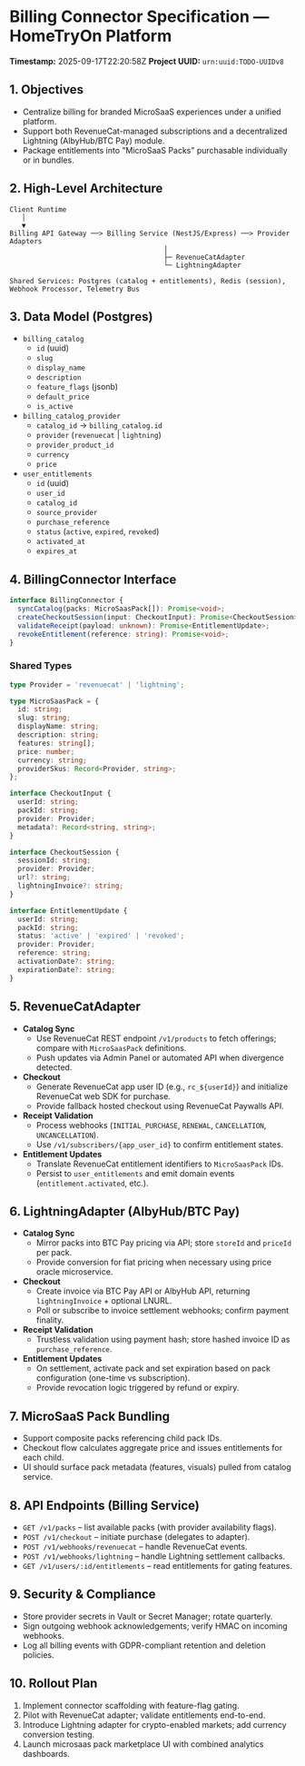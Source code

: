 # Billing Connector Specification — HomeTryOn Platform

**Timestamp:** 2025-09-17T22:20:58Z
**Project UUID:** `urn:uuid:TODO-UUIDv8`

## 1. Objectives
- Centralize billing for branded MicroSaaS experiences under a unified platform.
- Support both RevenueCat-managed subscriptions and a decentralized Lightning (AlbyHub/BTC Pay) module.
- Package entitlements into "MicroSaaS Packs" purchasable individually or in bundles.

## 2. High-Level Architecture
```
Client Runtime
   │
   ▼
Billing API Gateway ──> Billing Service (NestJS/Express) ──> Provider Adapters
                                      │
                                      ├─ RevenueCatAdapter
                                      └─ LightningAdapter
                                      
Shared Services: Postgres (catalog + entitlements), Redis (session), Webhook Processor, Telemetry Bus
```

## 3. Data Model (Postgres)
- `billing_catalog`
  - `id` (uuid)
  - `slug`
  - `display_name`
  - `description`
  - `feature_flags` (jsonb)
  - `default_price`
  - `is_active`
- `billing_catalog_provider`
  - `catalog_id` → `billing_catalog.id`
  - `provider` (`revenuecat` | `lightning`)
  - `provider_product_id`
  - `currency`
  - `price`
- `user_entitlements`
  - `id` (uuid)
  - `user_id`
  - `catalog_id`
  - `source_provider`
  - `purchase_reference`
  - `status` (`active`, `expired`, `revoked`)
  - `activated_at`
  - `expires_at`

## 4. BillingConnector Interface
```ts
interface BillingConnector {
  syncCatalog(packs: MicroSaasPack[]): Promise<void>;
  createCheckoutSession(input: CheckoutInput): Promise<CheckoutSession>;
  validateReceipt(payload: unknown): Promise<EntitlementUpdate>;
  revokeEntitlement(reference: string): Promise<void>;
}
```

### Shared Types
```ts
type Provider = 'revenuecat' | 'lightning';

type MicroSaasPack = {
  id: string;
  slug: string;
  displayName: string;
  description: string;
  features: string[];
  price: number;
  currency: string;
  providerSkus: Record<Provider, string>;
};

interface CheckoutInput {
  userId: string;
  packId: string;
  provider: Provider;
  metadata?: Record<string, string>;
}

interface CheckoutSession {
  sessionId: string;
  provider: Provider;
  url?: string;
  lightningInvoice?: string;
}

interface EntitlementUpdate {
  userId: string;
  packId: string;
  status: 'active' | 'expired' | 'revoked';
  provider: Provider;
  reference: string;
  activationDate?: string;
  expirationDate?: string;
}
```

## 5. RevenueCatAdapter
- **Catalog Sync**
  - Use RevenueCat REST endpoint `/v1/products` to fetch offerings; compare with `MicroSaasPack` definitions.
  - Push updates via Admin Panel or automated API when divergence detected.
- **Checkout**
  - Generate RevenueCat app user ID (e.g., `rc_${userId}`) and initialize RevenueCat web SDK for purchase.
  - Provide fallback hosted checkout using RevenueCat Paywalls API.
- **Receipt Validation**
  - Process webhooks (`INITIAL_PURCHASE`, `RENEWAL`, `CANCELLATION`, `UNCANCELLATION`).
  - Use `/v1/subscribers/{app_user_id}` to confirm entitlement states.
- **Entitlement Updates**
  - Translate RevenueCat entitlement identifiers to `MicroSaasPack` IDs.
  - Persist to `user_entitlements` and emit domain events (`entitlement.activated`, etc.).

## 6. LightningAdapter (AlbyHub/BTC Pay)
- **Catalog Sync**
  - Mirror packs into BTC Pay pricing via API; store `storeId` and `priceId` per pack.
  - Provide conversion for fiat pricing when necessary using price oracle microservice.
- **Checkout**
  - Create invoice via BTC Pay API or AlbyHub API, returning `lightningInvoice` + optional LNURL.
  - Poll or subscribe to invoice settlement webhooks; confirm payment finality.
- **Receipt Validation**
  - Trustless validation using payment hash; store hashed invoice ID as `purchase_reference`.
- **Entitlement Updates**
  - On settlement, activate pack and set expiration based on pack configuration (one-time vs subscription).
  - Provide revocation logic triggered by refund or expiry.

## 7. MicroSaaS Pack Bundling
- Support composite packs referencing child pack IDs.
- Checkout flow calculates aggregate price and issues entitlements for each child.
- UI should surface pack metadata (features, visuals) pulled from catalog service.

## 8. API Endpoints (Billing Service)
- `GET /v1/packs` – list available packs (with provider availability flags).
- `POST /v1/checkout` – initiate purchase (delegates to adapter).
- `POST /v1/webhooks/revenuecat` – handle RevenueCat events.
- `POST /v1/webhooks/lightning` – handle Lightning settlement callbacks.
- `GET /v1/users/:id/entitlements` – read entitlements for gating features.

## 9. Security & Compliance
- Store provider secrets in Vault or Secret Manager; rotate quarterly.
- Sign outgoing webhook acknowledgements; verify HMAC on incoming webhooks.
- Log all billing events with GDPR-compliant retention and deletion policies.

## 10. Rollout Plan
1. Implement connector scaffolding with feature-flag gating.
2. Pilot with RevenueCat adapter; validate entitlements end-to-end.
3. Introduce Lightning adapter for crypto-enabled markets; add currency conversion testing.
4. Launch microsaas pack marketplace UI with combined analytics dashboards.

